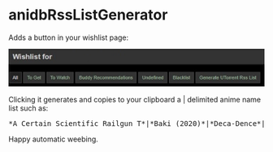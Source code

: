 # anidbRssListGenerator

Adds a button in your wishlist page:

![preview](./screenshots/wishlist.jpg)

Clicking it generates and copies to your clipboard a | delimited anime name list such as:

<pre>*A Certain Scientific Railgun T*|*Baki (2020)*|*Deca-Dence*|*Dr. Stone: Stone Wars*|*Fire Force (2020)*|*Made in Abyss: Dawn of the Deep Soul*|*Majo no Tabitabi*|</pre>

Happy automatic weebing.
